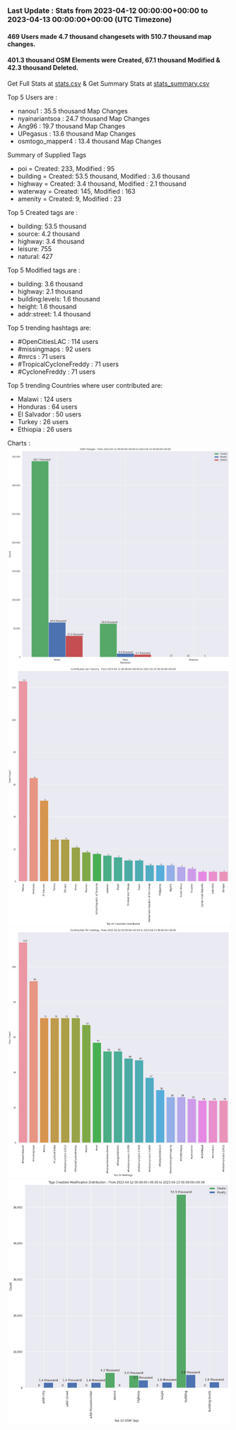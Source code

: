 ### Last Update : Stats from 2023-04-12 00:00:00+00:00 to 2023-04-13 00:00:00+00:00 (UTC Timezone)

#### 469 Users made 4.7 thousand changesets with 510.7 thousand map changes.
#### 401.3 thousand OSM Elements were Created, 67.1 thousand Modified & 42.3 thousand Deleted.
Get Full Stats at [stats.csv](/stats/hotosm/Daily/stats.csv)
 & Get Summary Stats at [stats_summary.csv](/stats/hotosm/Daily/stats_summary.csv)

Top 5 Users are : 
- nanou1 : 35.5 thousand Map Changes
- nyainariantsoa : 24.7 thousand Map Changes
- Ang96 : 19.7 thousand Map Changes
- UPegasus : 13.6 thousand Map Changes
- osmtogo_mapper4 : 13.4 thousand Map Changes

Summary of Supplied Tags
- poi = Created: 233, Modified : 95
- building = Created: 53.5 thousand, Modified : 3.6 thousand
- highway = Created: 3.4 thousand, Modified : 2.1 thousand
- waterway = Created: 145, Modified : 163
- amenity = Created: 9, Modified : 23


Top 5 Created tags are :
- building: 53.5 thousand
- source: 4.2 thousand
- highway: 3.4 thousand
- leisure: 755
- natural: 427


Top 5 Modified tags are :
- building: 3.6 thousand
- highway: 2.1 thousand
- building:levels: 1.6 thousand
- height: 1.6 thousand
- addr:street: 1.4 thousand


Top 5 trending hashtags are:
- #OpenCitiesLAC : 114 users
- #missingmaps : 92 users
- #mrcs : 71 users
- #TropicalCycloneFreddy : 71 users
- #CycloneFreddy : 71 users


Top 5 trending Countries where user contributed are:
- Malawi : 124 users
- Honduras : 64 users
- El Salvador : 50 users
- Turkey : 26 users
- Ethiopia : 26 users


 Charts : 
![Alt text](./stats_osm_changes.png) 
![Alt text](./stats_users_per_country.png) 
![Alt text](./stats_users_per_hashtag.png) 
![Alt text](./stats_tags.png) 
